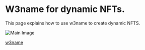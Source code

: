 # W3name for dynamic NFTs.

This page explains how to use w3name to create dynamic NFTS.

![Main Image](https://github.com/PriyathamVarma/NFT-Basics-to-Jedi/blob/main/Diagrams/Dynamic_NFT_Architecture.drawio.png)

[w3name](https://web3.storage/)

